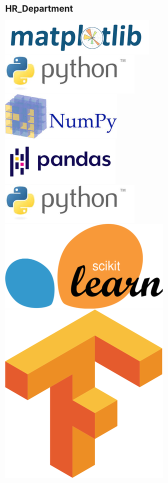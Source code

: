 # HR_Department
![](images/matplotlib_logo.png)
![](images/python_logo.jpg)
![](images/numpy_logo.jpg)
![](images/pandas_logo.png)
![](images/python_logo.jpg)
![](images/sklearn.svg)
![](images/Tensorflow_logo.svg.png)

